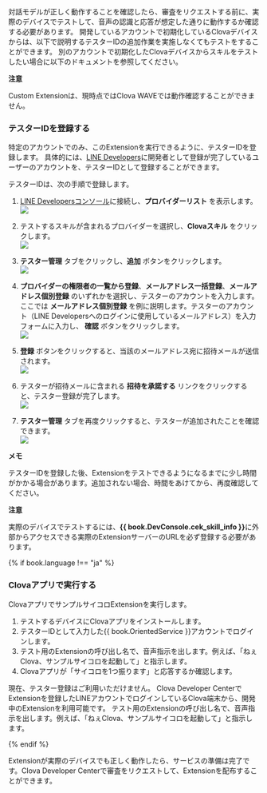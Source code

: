 ﻿対話モデルが正しく動作することを確認したら、審査をリクエストする前に、実際のデバイスでテストして、音声の認識と応答が想定した通りに動作するか確認する必要があります。
開発しているアカウントで初期化しているClovaデバイスからは、以下で説明するテスターIDの追加作業を実施しなくてもテストをすることができます。
別のアカウントで初期化したClovaデバイスからスキルをテストしたい場合に以下のドキュメントを参照してください。

<div class="danger">
 <p><strong>注意</strong></p>
 <p>Custom Extensionは、現時点ではClova WAVEでは動作確認することができません。</p>
</div>

### テスターIDを登録する
特定のアカウントでのみ、このExtensionを実行できるように、テスターIDを登録します。
具体的には、[LINE Developers](https://developers.line.me/)に開発者として登録が完了しているユーザーのアカウントを、テスターIDとして登録することができます。

テスターIDは、次の手順で登録します。

1. [LINE Developersコンソール](https://developers.line.me/console/)に接続し、**プロバイダーリスト** を表示します。  
![](/CEK/Resources/Images/CEK_Test_LineDev_Provider_List.png)

2. テストするスキルが含まれるプロバイダーを選択し、**Clovaスキル** をクリックします。  
![](/CEK/Resources/Images/CEK_Test_LineDev_Channel_List.png)

4. **テスター管理** タブをクリックし、**追加** ボタンをクリックします。  
![](/CEK/Resources/Images/CEK_Test_LineDev_Tester_Tab.png)

5. **プロバイダーの権限者の一覧から登録**、**メールアドレス一括登録**、**メールアドレス個別登録** のいずれかを選択し、テスターのアカウントを入力します。  
  ここでは **メールアドレス個別登録** を例に説明します。テスターのアカウント（LINE Developersへのログインに使用しているメールアドレス）を入力フォームに入力し、 **確認** ボタンをクリックします。  
![](/CEK/Resources/Images/CEK_Test_LineDev_Tester_Add_Address.png)

6. **登録** ボタンをクリックすると、当該のメールアドレス宛に招待メールが送信されます。  
![](/CEK/Resources/Images/CEK_Test_LineDev_Tester_Add_Confirm.png)

7. テスターが招待メールに含まれる **招待を承諾する** リンクをクリックすると、テスター登録が完了します。  
![](/CEK/Resources/Images/CEK_Test_Invitation_Email.png)

8. **テスター管理** タブを再度クリックすると、テスターが追加されたことを確認できます。  
![](/CEK/Resources/Images/CEK_Test_LineDev_Tester_List.png)

<div class="note">
  <p><strong>メモ</strong></p>
  <p>テスターIDを登録した後、Extensionをテストできるようになるまでに少し時間がかかる場合があります。追加されない場合、時間をあけてから、再度確認してください。</p>
</div>

<div class="danger">
<p><strong>注意</strong></p>
  <p>実際のデバイスでテストするには、<strong>{{ book.DevConsole.cek_skill_info }}</strong>に外部からアクセスできる実際のExtensionサーバーのURLを必ず登録する必要があります。</p></li>
</div>

{% if book.language !== "ja" %}
### Clovaアプリで実行する
ClovaアプリでサンプルサイコロExtensionを実行します。

1. テストするデバイスにClovaアプリをインストールします。
2. テスターIDとして入力した{{ book.OrientedService }}アカウントでログインします。
3. テスト用のExtensionの呼び出し名で、音声指示を出します。例えば、「ねぇClova、サンプルサイコロを起動して」と指示します。
4. Clovaアプリが「サイコロを1つ振ります」と応答するか確認します。

現在、テスター登録はご利用いただけません。
Clova Developer CenterでExtensionを登録したLINEアカウントでログインしているClova端末から、開発中のExtensionを利用可能です。
テスト用のExtensionの呼び出し名で、音声指示を出します。例えば、「ねぇClova、サンプルサイコロを起動して」と指示します。

{% endif %}

Extensionが実際のデバイスでも正しく動作したら、サービスの準備は完了です。Clova Developer Centerで審査をリクエストして、Extensionを配布することができます。

